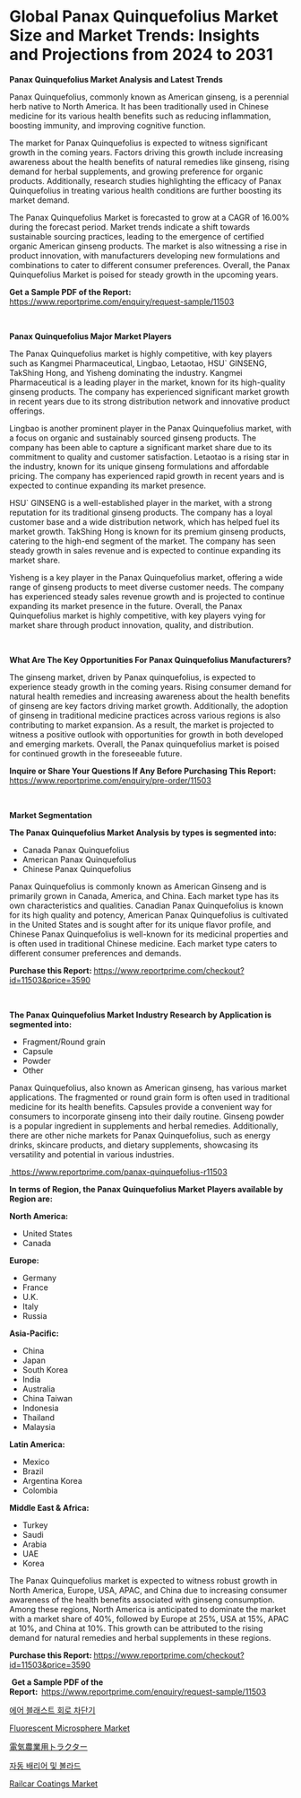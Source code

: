 <p><h1>Global Panax Quinquefolius Market Size and Market Trends: Insights and Projections from 2024 to 2031</h1></p><p><strong>Panax Quinquefolius Market Analysis and Latest Trends</strong></p>
<p><p>Panax Quinquefolius, commonly known as American ginseng, is a perennial herb native to North America. It has been traditionally used in Chinese medicine for its various health benefits such as reducing inflammation, boosting immunity, and improving cognitive function.</p><p>The market for Panax Quinquefolius is expected to witness significant growth in the coming years. Factors driving this growth include increasing awareness about the health benefits of natural remedies like ginseng, rising demand for herbal supplements, and growing preference for organic products. Additionally, research studies highlighting the efficacy of Panax Quinquefolius in treating various health conditions are further boosting its market demand.</p><p>The Panax Quinquefolius Market is forecasted to grow at a CAGR of 16.00% during the forecast period. Market trends indicate a shift towards sustainable sourcing practices, leading to the emergence of certified organic American ginseng products. The market is also witnessing a rise in product innovation, with manufacturers developing new formulations and combinations to cater to different consumer preferences. Overall, the Panax Quinquefolius Market is poised for steady growth in the upcoming years.</p></p>
<p><strong>Get a Sample PDF of the Report:&nbsp;</strong> <a href="https://www.reportprime.com/enquiry/request-sample/11503">https://www.reportprime.com/enquiry/request-sample/11503</a></p>
<p>&nbsp;</p>
<p><strong>Panax Quinquefolius Major Market Players</strong></p>
<p><p>The Panax Quinquefolius market is highly competitive, with key players such as Kangmei Pharmaceutical, Lingbao, Letaotao, HSU` GINSENG, TakShing Hong, and Yisheng dominating the industry. Kangmei Pharmaceutical is a leading player in the market, known for its high-quality ginseng products. The company has experienced significant market growth in recent years due to its strong distribution network and innovative product offerings.</p><p>Lingbao is another prominent player in the Panax Quinquefolius market, with a focus on organic and sustainably sourced ginseng products. The company has been able to capture a significant market share due to its commitment to quality and customer satisfaction. Letaotao is a rising star in the industry, known for its unique ginseng formulations and affordable pricing. The company has experienced rapid growth in recent years and is expected to continue expanding its market presence.</p><p>HSU` GINSENG is a well-established player in the market, with a strong reputation for its traditional ginseng products. The company has a loyal customer base and a wide distribution network, which has helped fuel its market growth. TakShing Hong is known for its premium ginseng products, catering to the high-end segment of the market. The company has seen steady growth in sales revenue and is expected to continue expanding its market share.</p><p>Yisheng is a key player in the Panax Quinquefolius market, offering a wide range of ginseng products to meet diverse customer needs. The company has experienced steady sales revenue growth and is projected to continue expanding its market presence in the future. Overall, the Panax Quinquefolius market is highly competitive, with key players vying for market share through product innovation, quality, and distribution.</p></p>
<p>&nbsp;</p>
<p><strong>What Are The Key Opportunities For Panax Quinquefolius Manufacturers?</strong></p>
<p><p>The ginseng market, driven by Panax quinquefolius, is expected to experience steady growth in the coming years. Rising consumer demand for natural health remedies and increasing awareness about the health benefits of ginseng are key factors driving market growth. Additionally, the adoption of ginseng in traditional medicine practices across various regions is also contributing to market expansion. As a result, the market is projected to witness a positive outlook with opportunities for growth in both developed and emerging markets. Overall, the Panax quinquefolius market is poised for continued growth in the foreseeable future.</p></p>
<p><strong>Inquire or Share Your Questions If Any Before Purchasing This Report:</strong> <a href="https://www.reportprime.com/enquiry/pre-order/11503">https://www.reportprime.com/enquiry/pre-order/11503</a></p>
<p>&nbsp;</p>
<p><strong>Market Segmentation</strong></p>
<p><strong>The Panax Quinquefolius Market Analysis by types is segmented into:</strong></p>
<p><ul><li>Canada Panax Quinquefolius</li><li>American Panax Quinquefolius</li><li>Chinese Panax Quinquefolius</li></ul></p>
<p><p>Panax Quinquefolius is commonly known as American Ginseng and is primarily grown in Canada, America, and China. Each market type has its own characteristics and qualities. Canadian Panax Quinquefolius is known for its high quality and potency, American Panax Quinquefolius is cultivated in the United States and is sought after for its unique flavor profile, and Chinese Panax Quinquefolius is well-known for its medicinal properties and is often used in traditional Chinese medicine. Each market type caters to different consumer preferences and demands.</p></p>
<p><strong>Purchase this Report:&nbsp;</strong><a href="https://www.reportprime.com/checkout?id=11503&price=3590">https://www.reportprime.com/checkout?id=11503&price=3590</a></p>
<p>&nbsp;</p>
<p><strong>The Panax Quinquefolius Market Industry Research by Application is segmented into:</strong></p>
<p><ul><li>Fragment/Round grain</li><li>Capsule</li><li>Powder</li><li>Other</li></ul></p>
<p><p>Panax Quinquefolius, also known as American ginseng, has various market applications. The fragmented or round grain form is often used in traditional medicine for its health benefits. Capsules provide a convenient way for consumers to incorporate ginseng into their daily routine. Ginseng powder is a popular ingredient in supplements and herbal remedies. Additionally, there are other niche markets for Panax Quinquefolius, such as energy drinks, skincare products, and dietary supplements, showcasing its versatility and potential in various industries.</p></p>
<p><a href="https://www.reportprime.com/panax-quinquefolius-r11503">&nbsp;https://www.reportprime.com/panax-quinquefolius-r11503</a></p>
<p><strong>In terms of Region, the Panax Quinquefolius Market Players available by Region are:</strong></p>
<p>
    <p> <strong> North America: </strong>
        <ul>
            <li>United States</li>
            <li>Canada</li>
        </ul>
        </p> 
    <p> <strong> Europe: </strong>
        <ul>
            <li>Germany</li>
            <li>France</li>
            <li>U.K.</li>
            <li>Italy</li>
            <li>Russia</li>
        </ul>
        </p> 
    <p> <strong> Asia-Pacific: </strong>
        <ul>
            <li>China</li>
            <li>Japan</li>
            <li>South Korea</li>
            <li>India</li>
            <li>Australia</li>
            <li>China Taiwan</li>
            <li>Indonesia</li>
            <li>Thailand</li>
            <li>Malaysia</li>
        </ul>
        </p> 
    <p> <strong> Latin America: </strong>
        <ul>
            <li>Mexico</li>
            <li>Brazil</li>
            <li>Argentina Korea</li>
            <li>Colombia</li>
        </ul>
        </p> 
    <p> <strong> Middle East & Africa: </strong>
        <ul>
            <li>Turkey</li>
            <li>Saudi</li>
            <li>Arabia</li>
            <li>UAE</li>
            <li>Korea</li>
        </ul>
    </p>
    </p>
<p><p>The Panax Quinquefolius market is expected to witness robust growth in North America, Europe, USA, APAC, and China due to increasing consumer awareness of the health benefits associated with ginseng consumption. Among these regions, North America is anticipated to dominate the market with a market share of 40%, followed by Europe at 25%, USA at 15%, APAC at 10%, and China at 10%. This growth can be attributed to the rising demand for natural remedies and herbal supplements in these regions.</p></p>
<p><strong>Purchase this Report: </strong><a href="https://www.reportprime.com/checkout?id=11503&price=3590">https://www.reportprime.com/checkout?id=11503&price=3590</a></p>
<p>&nbsp;<strong>Get a Sample PDF of the Report:&nbsp;&nbsp;</strong><a href="https://www.reportprime.com/enquiry/request-sample/11503">https://www.reportprime.com/enquiry/request-sample/11503</a></p>
<p><strong></strong></p>
<p><p><a href="https://github.com/vsr06p4p49/Market-Research-Report-List-1/blob/main/192075824228.md">에어 블래스트 회로 차단기</a></p><p><a href="https://issuu.com/reportprime-2/docs/fluorescent-microsphere-market-size-2030.pptx">Fluorescent Microsphere Market</a></p><p><a href="https://github.com/schmahlson/Market-Research-Report-List-1/blob/main/751887526024.md">電気農業用トラクター</a></p><p><a href="https://github.com/Penelolack456456/Market-Research-Report-List-1/blob/main/597383224229.md">자동 배리어 및 볼라드</a></p><p><a href="https://issuu.com/reportprime-2/docs/railcar-coatings-market-size-2030.pptx">Railcar Coatings Market</a></p></p>